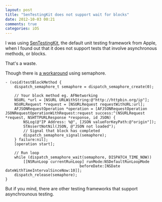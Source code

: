 ```yaml
---
layout: post
title: "SenTestingKit does not support wait for blocks"
date: 2012-10-03 00:21
comments: true
categories: iOS
---
```


I was using [SenTestingKit](http://developer.apple.com/library/mac/#documentation/developertools/Conceptual/UnitTesting/00-About_Unit_Testing/about.html), the default unit testing framework from Apple, when I found out that it does not support tests that involve asynchronous methods, or blocks.

That's a waste. 

<!-- more -->

Though there is [a workaround](https://gist.github.com/2254570) using semaphore.

``` objc
- (void)testBlockMethod {
    dispatch_semaphore_t semaphore = dispatch_semaphore_create(0);    
    
    // Your block method eg. AFNetworking
    NSURL *url = [NSURL URLWithString:@"http://httpbin.org/ip"];
    NSURLRequest *request = [NSURLRequest requestWithURL:url];
    AFJSONRequestOperation *operation = [AFJSONRequestOperation JSONRequestOperationWithRequest:request success:^(NSURLRequest *request, NSHTTPURLResponse *response, id JSON) {
        NSLog(@"IP Address: %@", [JSON valueForKeyPath:@"origin"]);
        STAssertNotNil(JSON, @"JSON not loaded");
        // Signal that block has completed
        dispatch_semaphore_signal(semaphore);        
    } failure:nil];
    [operation start];
    
    // Run loop
    while (dispatch_semaphore_wait(semaphore, DISPATCH_TIME_NOW))
        [[NSRunLoop currentRunLoop] runMode:NSDefaultRunLoopMode
                                 beforeDate:[NSDate dateWithTimeIntervalSinceNow:10]];
    dispatch_release(semaphore);    
}
```

But if you mind, there are other testing frameworks that support asynchrounous testing.